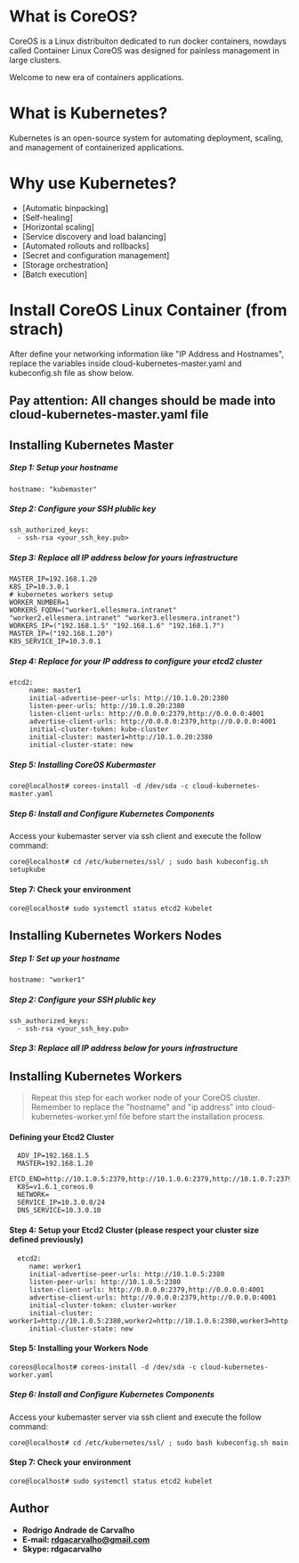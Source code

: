 # What is CoreOS?

CoreOS is a Linux distribuiton dedicated to run docker containers, nowdays called Container Linux CoreOS was designed for painless management in large clusters.

Welcome to new era of containers applications.

# What is Kubernetes?

Kubernetes is an open-source system for automating deployment, scaling, and management of containerized applications.

# Why use Kubernetes?

* [Automatic binpacking]          
* [Self-healing]
* [Horizontal scaling]
* [Service discovery and load balancing]
* [Automated rollouts and rollbacks]
* [Secret and configuration management]
* [Storage orchestration]
* [Batch execution]

# Install CoreOS Linux Container (from strach)

After define your networking information like "IP Address and Hostnames", replace the variables inside cloud-kubernetes-master.yaml and kubeconfig.sh file as show below.

## Pay attention: All changes should be made into cloud-kubernetes-master.yaml file

## Installing Kubernetes Master

##### Step 1: Setup your hostname

```
hostname: "kubemaster"
```

##### Step 2: Configure your SSH plublic key
```
ssh_authorized_keys:
  - ssh-rsa <your_ssh_key.pub>
```

##### Step 3: Replace all IP address below for yours infrastructure

```  
MASTER_IP=192.168.1.20
K8S_IP=10.3.0.1
# kubernetes workers setup
WORKER_NUMBER=1
WORKERS_FQDN=("worker1.ellesmera.intranet" "worker2.ellesmera.intranet" "worker3.ellesmera.intranet")
WORKERS_IP=("192.168.1.5" "192.168.1.6" "192.168.1.7")
MASTER_IP=("192.168.1.20")
K8S_SERVICE_IP=10.3.0.1
```

##### Step 4: Replace for your IP address to configure your etcd2 cluster

```
etcd2:
     name: master1
     initial-advertise-peer-urls: http://10.1.0.20:2380
     listen-peer-urls: http://10.1.0.20:2380
     listen-client-urls: http://0.0.0.0:2379,http://0.0.0.0:4001
     advertise-client-urls: http://0.0.0.0:2379,http://0.0.0.0:4001
     initial-cluster-token: kube-cluster
     initial-cluster: master1=http://10.1.0.20:2380
     initial-cluster-state: new
```

##### Step 5: Installing CoreOS Kubermaster

```
core@localhost# coreos-install -d /dev/sda -c cloud-kubernetes-master.yaml
```

##### Step 6: Install and Configure Kubernetes Components

Access your kubemaster server via ssh client and execute the follow command:

```
core@localhost# cd /etc/kubernetes/ssl/ ; sudo bash kubeconfig.sh setupkube
```

#### Step 7: Check your environment

```
core@localhost# sudo systemctl status etcd2 kubelet
```

## Installing Kubernetes Workers Nodes

##### Step 1: Set up your hostname

```
hostname: "worker1"
```

##### Step 2: Configure your SSH plublic key
```
ssh_authorized_keys:
  - ssh-rsa <your_ssh_key.pub>
```

##### Step 3: Replace all IP address below for yours infrastructure


## Installing Kubernetes Workers

> Repeat this step for each worker node of your CoreOS cluster. Remember to replace the "hostname" and "ip address" into cloud-kubernetes-worker.yml file before start the installation process.

#### Defining your Etcd2 Cluster
```
  ADV_IP=192.168.1.5
  MASTER=192.168.1.20 
  ETCD_END=http://10.1.0.5:2379,http://10.1.0.6:2379,http://10.1.0.7:2379
  K8S=v1.6.1_coreos.0
  NETWORK=
  SERVICE_IP=10.3.0.0/24
  DNS_SERVICE=10.3.0.10
```

#### Step 4: Setup your Etcd2 Cluster (please respect your cluster size defined previously)

```
  etcd2:
     name: worker1
     initial-advertise-peer-urls: http://10.1.0.5:2380
     listen-peer-urls: http://10.1.0.5:2380
     listen-client-urls: http://0.0.0.0:2379,http://0.0.0.0:4001
     advertise-client-urls: http://0.0.0.0:2379,http://0.0.0.0:4001
     initial-cluster-token: cluster-worker
     initial-cluster: worker1=http://10.1.0.5:2380,worker2=http://10.1.0.6:2380,worker3=http://10.1.0.7:2380
     initial-cluster-state: new
```

#### Step 5: Installing your Workers Node

```
coreos@localhost# coreos-install -d /dev/sda -c cloud-kubernetes-worker.yaml
```

##### Step 6: Install and Configure Kubernetes Components

Access your kubemaster server via ssh client and execute the follow command:

```
core@localhost# cd /etc/kubernetes/ssl/ ; sudo bash kubeconfig.sh main
```

#### Step 7: Check your environment

```
core@localhost# sudo systemctl status etcd2 kubelet
```

## Author

* **Rodrigo Andrade de Carvalho**
* **E-mail: rdgacarvalho@gmail.com**
* **Skype: rdgacarvalho**
